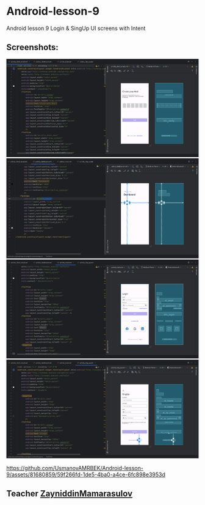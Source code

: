 
# Android-lesson-9
Android lesson 9 Login &amp; SingUp UI screens with Intent

## Screenshots:
<img src="images/Screenshot 2023-08-16 193144.png">
<img src="images/Screenshot 2023-08-16 193156.png">
<img src="images/Screenshot 2023-08-16 193207.png">
<img src="images/Screenshot 2023-08-16 193220.png">








https://github.com/UsmanovAMRBEK/Android-lesson-9/assets/81680859/59f266fd-1de5-4ba0-a4ce-6fc898e3953d










## Teacher <a href="http://github.com/zayniddinmamarasulov">ZayniddinMamarasulov</a>
